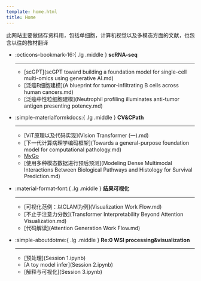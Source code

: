 ```yaml
---
template: home.html
title: Home
---
```


<div id="rcorners2" >
  <div id="rcorners1">
    <!-- <i class="fa fa-calendar" style="font-size:100"></i> -->
    <body>
      <font color="#4351AF">
        <p class="p1"></p>
<script defer>
    //格式：2020年04月12日 10:20:00 星期二
    function format(newDate) {
        var day = newDate.getDay();
        var y = newDate.getFullYear();
        var m =
            newDate.getMonth() + 1 < 10
                ? "0" + (newDate.getMonth() + 1)
                : newDate.getMonth() + 1;
        var d =
            newDate.getDate() < 10 ? "0" + newDate.getDate() : newDate.getDate();
        var h =
            newDate.getHours() < 10 ? "0" + newDate.getHours() : newDate.getHours();
        var min =
            newDate.getMinutes() < 10
                ? "0" + newDate.getMinutes()
                : newDate.getMinutes();
        var s =
            newDate.getSeconds() < 10
                ? "0" + newDate.getSeconds()
                : newDate.getSeconds();
        var dict = {
            1: "一",
            2: "二",
            3: "三",
            4: "四",
            5: "五",
            6: "六",
            0: "天",
        };
        //var week=["日","一","二","三","四","五","六"]
        return (
            y +
            "年" +
            m +
            "月" +
            d +
            "日" +
            " " +
            h +
            ":" +
            min +
            ":" +
            s +
            " 星期" +
            dict[day]
        );
    }
    var timerId = setInterval(function () {
        var newDate = new Date();
        var p1 = document.querySelector(".p1");
        if (p1) {
            p1.textContent = format(newDate);
        }
    }, 1000);
</script>
      </font>
    </body>

此网站主要做储存资料用，包括单细胞，计算机视觉以及多模态方面的文献，也包含以往的教材翻译

<div class="grid cards" markdown>

-   :octicons-bookmark-16:{ .lg .middle } __scRNA-seq__

    ---

    - [scGPT](scGPT toward building a foundation model for single-cell multi-omics using generative AI.md)
    - [泛癌B细胞建模](A blueprint for tumor-infiltrating B cells across human cancers.md)
    - [泛癌中性粒细胞建模](Neutrophil profiling illuminates anti-tumor antigen presenting potency.md) 
    

-   :simple-materialformkdocs:{ .lg .middle } __CV&CPath__

    ---

    - [ViT原理以及代码实现](Vision Transformer (一).md)
    - [下一代计算病理学编码框架](Towards a general-purpose foundation model for computational pathology.md)   
    - [MyGo](Mygo.md)
    - [使用多种模态数据进行预后预测](Modeling Dense Multimodal Interactions Between Biological Pathways and Histology for Survival Prediction.md)

    

-   :material-format-font:{ .lg .middle } __结果可视化__

    ---

    
    - [可视化范例：以CLAM为例](Visualization Work Flow.md)
    - [不止于注意力分数](Transformer Interpretability Beyond Attention Visualization.md)
    - [代码解读](Attention Generation Work Flow.md)
    

    

-   :simple-aboutdotme:{ .lg .middle } __Re:0 WSI processing&visualization__

    ---

    - [预处理](Session 1.ipynb)
    - [A toy model infer](Session 2.ipynb)   
    - [解释与可视化](Session 3.ipynb)

</div>